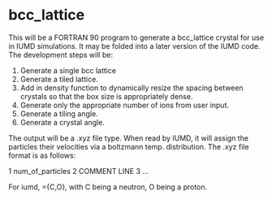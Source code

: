 # bcc_lattice
This will be a FORTRAN 90 program to generate a bcc_lattice crystal for use in IUMD simulations. It may be folded into a later version of the IUMD code.
The development steps will be:
1. Generate a single bcc lattice
2. Generate a tiled lattice. 
3. Add in density function to dynamically resize the spacing between crystals so that the box size is appropriately dense.
4. Generate only the appropriate number of ions from user input.
5. Generate a tiling angle.
6. Generate a crystal angle.


The output will be a .xyz file type. When read by IUMD, it will assign the particles their velocities via a boltzmann temp. distribution. 
The .xyz file format is as follows:

1 num_of_particles
2 COMMENT LINE
3 <element> <x> <y> <z>
  ...
  
  For iumd, <element>={C,O}, with C being a neutron, O being a proton.
